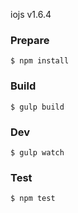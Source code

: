 iojs v1.6.4

### Prepare

```
$ npm install
```

### Build

```
$ gulp build
```

### Dev

```
$ gulp watch
```

### Test

```
$ npm test
```